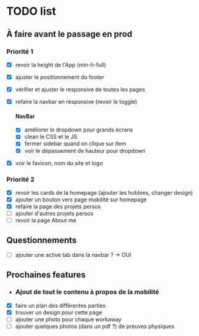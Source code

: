 # TODO list

## À faire avant le passage en prod

### Priorité 1

* [x] revoir la height de l'App (min-h-full)
* [x] ajuster le positionnement du footer
* [x] vérifier et ajuster le responsive de toutes les pages
* [x] refaire la navbar en responsive (revoir le toggle)

    #### NavBar
    * [x] améliorer le dropdown pour grands écrans
    * [x] clean le CSS et le JS
    * [x] fermer sidebar quand on clique sur item
    * [x] voir le dépassement de hauteur pour dropdown

* [x] voir le favicon, nom du site et logo

### Priorité 2

* [x] revoir les cards de la homepage (ajouter les hobbies, changer design)
* [x] ajouter un bouton vers page mobilité sur homepage
* [x] refaire la page des projets persos
* [ ] ajouter d'autres projets persos
* [ ] revoir la page About me

## Questionnements

* [ ] ajouter une active tab dans la navbar ? -> OUI

## Prochaines features

* ### Ajout de tout le contenu à propos de la mobilité

* [x] faire un plan des différentes parties
* [x] trouver un design pour cette page
* [ ] ajouter une photo pour chaque workaway
* [ ] ajouter quelques photos (dans un pdf ?) de preuves physiques 